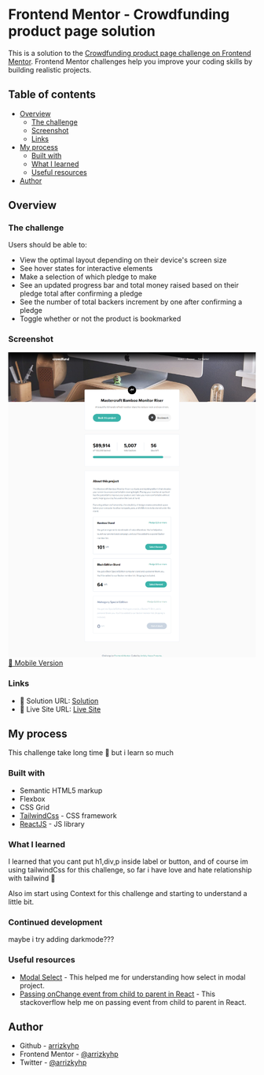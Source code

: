 # Frontend Mentor - Crowdfunding product page solution

This is a solution to the [Crowdfunding product page challenge on Frontend Mentor](https://www.frontendmentor.io/challenges/crowdfunding-product-page-7uvcZe7ZR). Frontend Mentor challenges help you improve your coding skills by building realistic projects.

## Table of contents

- [Overview](#overview)
  - [The challenge](#the-challenge)
  - [Screenshot](#screenshot)
  - [Links](#links)
- [My process](#my-process)
  - [Built with](#built-with)
  - [What I learned](#what-i-learned)
  - [Useful resources](#useful-resources)
- [Author](#author)

## Overview

### The challenge

Users should be able to:

- View the optimal layout depending on their device's screen size
- See hover states for interactive elements
- Make a selection of which pledge to make
- See an updated progress bar and total money raised based on their pledge total after confirming a pledge
- See the number of total backers increment by one after confirming a pledge
- Toggle whether or not the product is bookmarked

### Screenshot

![desktop](./desktop.png)
[📱 Mobile Version](./mobile.png)

### Links

- 📌 Solution URL: [Solution](https://arrizkyhp.github.io/fm-blogr-landing-page/)
- 🎪 Live Site URL: [Live Site](https://arrizkyhp.github.io/fm-sunnyside-agency-landing-page/)

## My process

This challenge take long time 🤣 but i learn so much

### Built with

- Semantic HTML5 markup
- Flexbox
- CSS Grid
- [TailwindCss](https://tailwindcss.com/) - CSS framework
- [ReactJS](https://reactjs.org/) - JS library

### What I learned

I learned that you cant put h1,div,p inside label or button, and of course im using tailwindCss for this challenge, so far i have love and hate relationship with tailwind 🤣

Also im start using Context for this challenge and starting to understand a little bit.

### Continued development

maybe i try adding darkmode???

### Useful resources

- [Modal Select](https://codepen.io/adamstuartclark/pen/pbYVYR) - This helped me for understanding how select in modal project.
- [Passing onChange event from child to parent in React](https://stackoverflow.com/questions/62334342/passing-onchange-event-from-child-to-parent-in-react) - This stackoverflow help me on passing event from child to parent in React.

## Author

- Github - [arrizkyhp](https://github.com/arrizkyhp)
- Frontend Mentor - [@arrizkyhp](https://www.frontendmentor.io/profile/arrizkyhp)
- Twitter - [@arrizkyhp](https://twitter.com/arrizkyhp)
